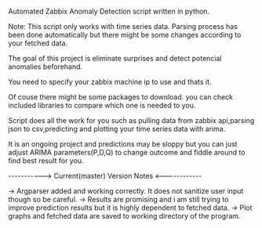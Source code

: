 Automated Zabbix Anomaly Detection script written in python.

Note: This script only works with time series data. Parsing process has been done automatically but there might be some changes according to your fetched data.

The goal of this project is eliminate surprises and detect potencial anomalies beforehand.

You need to specify your zabbix machine ip to use and thats it.

Of couse there might be some packages to download. you can check included libraries to compare which one is needed to you.

Script does all the work for you such as pulling data from zabbix api,parsing json to csv,predicting and plotting your time series data with arima.

 It is an ongoing project and predictions may be sloppy but you can just adjust ARIMA parameters(P,D,Q) to change outcome and fiddle around to find best result for you.

-----------> Current(master) Version Notes <------------

-> Argparser added and working correctly. It does not sanitize user input though so be careful.
-> Results are promising and i am still trying to improve prediction results but it is highly dependent to fetched data.
-> Plot graphs and fetched data are saved to working directory of the program.
